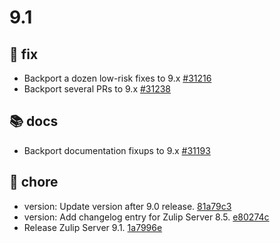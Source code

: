 # 9.1
## 🐛 fix
- Backport a dozen low-risk fixes to 9.x [#31216](https://github.com/zulip/zulip/pull/31216) 
- Backport several PRs to 9.x [#31238](https://github.com/zulip/zulip/pull/31238) 
## 📚 docs
- Backport documentation fixups to 9.x [#31193](https://github.com/zulip/zulip/pull/31193) 
## 🔧 chore
- version: Update version after 9.0 release. [81a79c3](https://github.com/zulip/zulip/commit/81a79c35941e86f36b604ec1daf7bbaf8464b495) 
- version: Add changelog entry for Zulip Server 8.5. [e80274c](https://github.com/zulip/zulip/commit/e80274c089e6adb5575c3101f35b8ed832620a3d) 
- Release Zulip Server 9.1. [1a7996e](https://github.com/zulip/zulip/commit/1a7996ed45db2ea89719f79c9dd121b55fa34d0d) 
